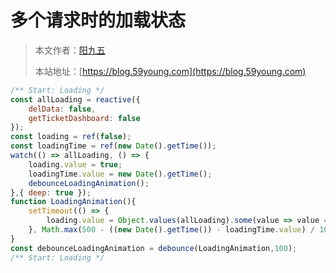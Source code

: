 # 多个请求时的加载状态

> 本文作者：[阳九五](https://github.com/CN-YoungYang)
>
> 本站地址：[https://blog.59young.com](https://blog.59young.com)

```js
/** Start: Loading */
const allLoading = reactive({
    delData: false,
    getTicketDashboard: false
});
const loading = ref(false);
const loadingTime = ref(new Date().getTime());
watch(() => allLoading, () => {
    loading.value = true;
    loadingTime.value = new Date().getTime();
    debounceLoadingAnimation();
},{ deep: true });
function LoadingAnimation(){
    setTimeout(() => {
        loading.value = Object.values(allLoading).some(value => value === true);
    }, Math.max(500 - ((new Date().getTime()) - loadingTime.value) / 1000), 0)
}
const debounceLoadingAnimation = debounce(LoadingAnimation,100);
/** Start: Loading */
```